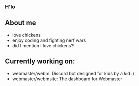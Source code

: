 ### H'lo
## About me
- love chickens
- enjoy coding and fighting nerf wars
- did I mention I love chickens?!
## Currently working on:
- webmaster/webm: Discord bot designed for kids by a kid :)
- webmaster/webmsite: The dashboard for Webmaster
